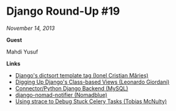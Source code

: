 # Django Round-Up #19

*November 14, 2013*

**Guest**

Mahdi Yusuf

**Links**

* [Django's dictsort template tag (Ionel Cristian Mărieș)](http://blog.ionelmc.ro/2013/10/26/django-dictsort-template-tag/)
* [Digging Up Django's Class-based Views (Leonardo Giordani)](http://lgiordani.github.io/blog/2013/10/28/digging-up-django-class-based-views-1/)
* [Connector/Python Django Backend (MySQL)](https://dev.mysql.com/doc/connector-python/en/connector-python-django-backend.html)
* [django-nomad-notifier (Nomadblue)](http://django-nomad-notifier.readthedocs.org/en/latest/)
* [Using strace to Debug Stuck Celery Tasks (Tobias McNulty)](http://www.caktusgroup.com/blog/2013/10/30/using-strace-debug-stuck-celery-tasks/)